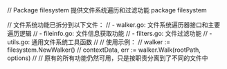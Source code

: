 // Package filesystem 提供文件系统遍历和过滤功能
package filesystem

// 文件系统功能已拆分到以下文件：
// - walker.go: 文件系统遍历器接口和主要遍历逻辑
// - fileinfo.go: 文件信息获取功能
// - filters.go: 文件过滤功能
// - utils.go: 通用文件系统工具函数
//
// 使用示例：
//   walker := filesystem.NewWalker()
//   contextData, err := walker.Walk(rootPath, options)
//
// 原有的所有功能仍然可用，只是按职责分离到了不同的文件中

